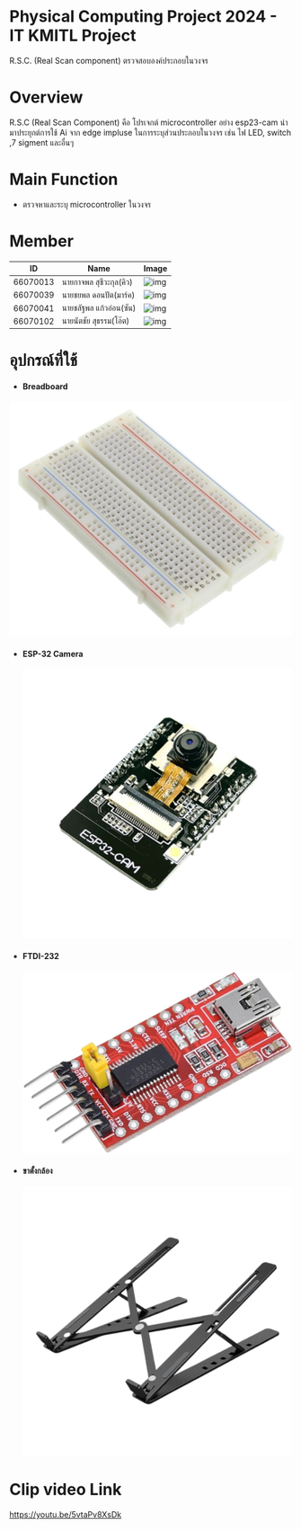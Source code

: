 # Physical Computing Project 2024 - IT KMITL Project
R.S.C. (Real Scan component) ตรวจสอบองค์ประกอบในวงจร
# Overview
R.S.C (Real Scan Component) คือ โปรเจกต์ microcontroller อย่าง esp23-cam นำมาประยุกต์การใช้ Ai จาก edge impluse ในการระบุส่วนประกอบในวงจร เช่น ไฟ LED, switch ,7 sigment และอื่นๆ
# Main Function
+ ตรวจหาและระบุ microcontroller ในวงจร
# Member
| ID    | Name         | Image |
|---------------|--------------|---------------|
| 66070013      | นายกาจพล สุชีวะกุล(คิว)    | ![img ](https://github.com/Kartpol123/R.S.C/blob/main/%E0%B8%AA%E0%B8%A1%E0%B8%B2%E0%B8%8A%E0%B8%B4%E0%B8%81/q.png)|
| 66070039      | นายชยพล ดอนปัต(มาร์ค)  | ![img ](https://github.com/Kartpol123/R.S.C/blob/main/%E0%B8%AA%E0%B8%A1%E0%B8%B2%E0%B8%8A%E0%B8%B4%E0%B8%81/Mark.png)|
| 66070041      | นายชลัฐพล แก้วอ่อน(ซัน)   | ![img ](https://github.com/Kartpol123/R.S.C/blob/main/%E0%B8%AA%E0%B8%A1%E0%B8%B2%E0%B8%8A%E0%B8%B4%E0%B8%81/sunny.png)|   
| 66070102      | นายนัตชัย สุธรรม(โอ๊ต)     |![ img](https://github.com/Kartpol123/R.S.C/blob/main/%E0%B8%AA%E0%B8%A1%E0%B8%B2%E0%B8%8A%E0%B8%B4%E0%B8%81/oat.png) |  
# อุปกรณ์ที่ใช้

* #### Breadboard
![img](https://github.com/Kartpol123/R.S.C/blob/main/Sensor/Sensor/bb.png)
* #### ESP-32 Camera
  ![img](https://github.com/Kartpol123/R.S.C/blob/main/Sensor/Sensor/esp32.png)
* #### FTDI-232
  ![img](https://github.com/Kartpol123/R.S.C/blob/main/Sensor/Sensor/ftdi232.png)
* #### ขาตั้งกล้อง
  ![img](https://github.com/Kartpol123/R.S.C/blob/main/Sensor/Sensor/%E0%B8%82%E0%B8%B2%E0%B8%95%E0%B8%B1%E0%B9%89%E0%B8%87.png)
# Clip video Link
https://youtu.be/5vtaPv8XsDk

